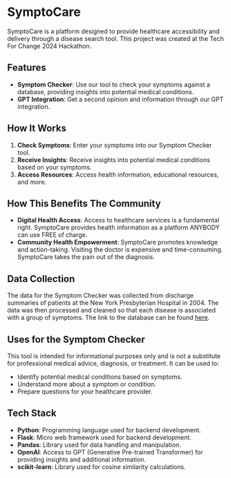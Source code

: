 # SymptoCare

SymptoCare is a platform designed to provide healthcare accessibility and delivery through a disease search tool. This project was created at the Tech For Change 2024 Hackathon.

## Features

- **Symptom Checker**: Use our tool to check your symptoms against a database, providing insights into potential medical conditions.
- **GPT Integration**: Get a second opinion and information through our GPT integration. 

## How It Works

1. **Check Symptoms**: Enter your symptoms into our Symptom Checker tool.
2. **Receive Insights**: Receive insights into potential medical conditions based on your symptoms.
3. **Access Resources**: Access health information, educational resources, and more.

## How This Benefits The Community

- **Digital Health Access**: Access to healthcare services is a fundamental right. SymptoCare provides health information as a platform ANYBODY can use FREE of charge.
- **Community Health Empowerment**: SymptoCare promotes knowledge and action-taking. Visiting the doctor is expensive and time-consuming. SymptoCare takes the pain out of the diagnosis.

## Data Collection

The data for the Symptom Checker was collected from discharge summaries of patients at the New York Presbyterian Hospital in 2004. The data was then processed and cleaned so that each disease is associated with a group of symptoms. The link to the database can be found [here](https://impact.dbmi.columbia.edu/~friedma/Projects/DiseaseSymptomKB/index.html).

## Uses for the Symptom Checker

This tool is intended for informational purposes only and is not a substitute for professional medical advice, diagnosis, or treatment. It can be used to:

- Identify potential medical conditions based on symptoms.
- Understand more about a symptom or condition.
- Prepare questions for your healthcare provider.

## Tech Stack

- **Python**: Programming language used for backend development.
- **Flask**: Micro web framework used for backend development.
- **Pandas**: Library used for data handling and manipulation.
- **OpenAI**: Access to GPT (Generative Pre-trained Transformer) for providing insights and additional information.
- **scikit-learn**: Library used for cosine similarity calculations.
